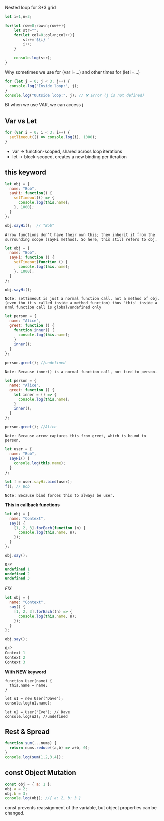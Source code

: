 Nested loop for 3*3 grid

```js
let i=1,n=3;

for(let row=0;row<n;row++){
    let str="";
    for(let col=0;col<n;col++){
        str+=`${i} `
        i++;
    }

    console.log(str);
}
```

Why sometimes we use for (var i=...) and other times for (let i=...)

```js
for (let j = 0; j < 3; j++) {
  console.log("Inside loop:", j);
}
console.log("Outside loop:", j); // ❌ Error (j is not defined)
```

Bt when we use VAR, we can access j 


## Var vs Let
```js
for (var i = 0; i < 3; i++) {
  setTimeout(() => console.log(i), 1000);
}
```
- var → function-scoped, shared across loop iterations
- let → block-scoped, creates a new binding per iteration

## this keyword

```js
let obj = {
  name: "Bob",
  sayHi: function() {
    setTimeout(() => {
      console.log(this.name);
    }, 1000);
  }
};

obj.sayHi();  // "Bob"
```
`Arrow functions don’t have their own this; they inherit it from the surrounding scope (sayHi method). So here, this still refers to obj.`


```js
let obj = {
  name: "Bob",
  sayHi: function () {
    setTimeout(function () {
      console.log(this.name);
    }, 1000);
  }
};

obj.sayHi();
```
`Note: setTimeout is just a normal function call, not a method of obj. (even tho it's called inside a method function) thus 'this' inside a nrml function call is global/undefined only`

```js
let person = {
  name: "Alice",
  greet: function () {
    function inner() {
      console.log(this.name);
    }
    inner();
  }
};

person.greet(); //undefined
```
`Note: Because inner() is a normal function call, not tied to person.`

```js
let person = {
  name: "Alice",
  greet: function () {
    let inner = () => {
      console.log(this.name);
    }
    inner();
  }
};

person.greet(); //Alice

```
`Note: Because arrow captures this from greet, which is bound to person.`

```js
let user = {
  name: "Bob",
  sayHi() {
    console.log(this.name);
  }
};

let f = user.sayHi.bind(user);
f(); // Bob
```

`Note: Because bind forces this to always be user.`


**This in callback functions**
```js
let obj = {
  name: "Context",
  say() {
    [1, 2, 3].forEach(function (n) {
      console.log(this.name, n);
    });
  }
};

obj.say();

O/P
undefined 1
undefined 2
undefined 3
```

*FIX*
```js
let obj = {
  name: "Context",
  say() {
    [1, 2, 3].forEach((n) => {
      console.log(this.name, n);
    });
  }
};

obj.say();

O/P
Context 1
Context 2
Context 3

```

**With NEW keyword**
```
function User(name) {
  this.name = name;
}

let u1 = new User("Dave");
console.log(u1.name);

let u2 = User("Eve"); // Dave
console.log(u2); //undefined
```

## Rest & Spread
```js
function sum(...nums) {
  return nums.reduce((a,b) => a+b, 0);
}
console.log(sum(1,2,3,4));
```
## const Object Mutation
```js
const obj = { a: 1 };
obj.a = 2;
obj.b = 3;
console.log(obj); //{ a: 2, b: 3 }
```
const prevents reassignment of the variable, but object properties can be changed.


